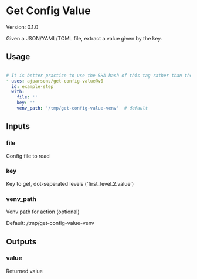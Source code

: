 # Get Config Value

Version: 0.1.0

Given a JSON/YAML/TOML file, extract a value given by the key.

## Usage

```yaml

# It is better practice to use the SHA hash of this tag rather than the tag itself.
- uses: ajparsons/get-config-value@v0
  id: example-step 
  with:
    file: '' 
    key: '' 
    venv_path: '/tmp/get-config-value-venv'  # default

```

## Inputs

### file

Config file to read

### key

Key to get, dot-seperated levels ('first_level.2.value')

### venv_path

Venv path for action (optional)

Default: /tmp/get-config-value-venv

## Outputs

### value

Returned value

